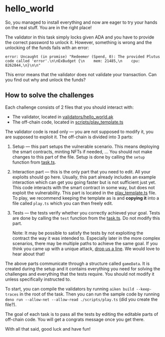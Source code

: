 # hello_world

So, you managed to install everything and now are eager to try your hands on the
real stuff. You are in the right place!

The validator in this task simply locks given ADA and you have to provide the
correct password to unlock it. However, something is wrong and the unlocking of
the funds fails with an error:

```
error: Uncaught (in promise) "Redeemer (Spend, 0): The provided Plutus code called 'error'.\n\nExBudget {\n    mem: 21485,\n    cpu: 8262844,\n}\n\n"
```

This error means that the validator does not validate your transaction. Can you
find out why and unlock the funds?

## How to solve the challenges

Each challenge consists of 2 files that you should interact with:

- The validator, located in
  [validators/hello_world.ak](./validators/hello_world.ak)
- The off-chain code, located in
  [scripts/play_template.ts](./scripts/play_template.ts)

The validator code is read only — you are not supposed to modify it, you are
supposed to exploit it. The off-chain is divided into 3 parts:

1. Setup — this part setups the vulnerable scenario. This means deploying the
   smart contracts, minting NFTs if needed, ... You should not make changes to
   this part of the file. Setup is done by calling the `setup` function from
   [task.ts](./scripts/task.ts).
2. Interaction part — this is the only part that you need to edit. All your
   exploits should go here. Usually, this part already includes an example
   interaction which can get you going faster but is not sufficient just yet.
   This code interacts with the smart contract in some way, but does not exploit
   the vulnerability. This part is located in the
   [play_template.ts](./scripts/play_template.ts) file. To play, we recommend
   keeping the template as is and **copying it** into a file called `play.ts`
   which you can then freely edit.
3. Tests — the tests verify whether you correctly achieved your goal. Tests are
   done by calling the `test` function from the [task.ts](./scripts/task.ts). Do
   not modify this part.

   Note: It may be possible to satisfy the tests by not exploiting the contract
   the way it was intended to. Especially later in the more complex scenarios,
   there may be multiple paths to achieve the same goal. If you think you came
   up with a unique attack, [drop us a line](../README.md#feedback). We would
   love to hear about that!

The above parts communicate through a structure called `gameData`. It is created
during the setup and it contains everything you need for solving the challenges
and everything that the tests require. You should not modify it unless
specifically instructed to.

To start, you can compile the validators by running `aiken build --keep-traces`
in the root of the task. Then you can run the sample code by running
`deno run --allow-net --allow-read ./scripts/play.ts` (did you create the
file?).

The goal of each task is to pass all the tests by editing the editable parts of
off-chain code. You will get a congrats message once you get there.

With all that said, good luck and have fun!
